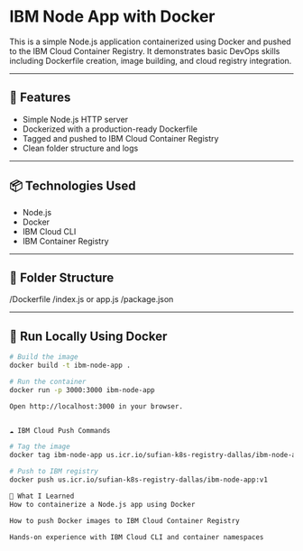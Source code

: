 # IBM Node App with Docker

This is a simple Node.js application containerized using Docker and pushed to the IBM Cloud Container Registry. It demonstrates basic DevOps skills including Dockerfile creation, image building, and cloud registry integration.

---

## 🚀 Features

- Simple Node.js HTTP server
- Dockerized with a production-ready Dockerfile
- Tagged and pushed to IBM Cloud Container Registry
- Clean folder structure and logs

---

## 📦 Technologies Used

- Node.js
- Docker
- IBM Cloud CLI
- IBM Container Registry

---

## 📁 Folder Structure

/Dockerfile
/index.js or app.js
/package.json


---

## 🐳 Run Locally Using Docker

```bash
# Build the image
docker build -t ibm-node-app .

# Run the container
docker run -p 3000:3000 ibm-node-app

Open http://localhost:3000 in your browser.


☁️ IBM Cloud Push Commands

# Tag the image
docker tag ibm-node-app us.icr.io/sufian-k8s-registry-dallas/ibm-node-app:v1

# Push to IBM registry
docker push us.icr.io/sufian-k8s-registry-dallas/ibm-node-app:v1

🧠 What I Learned
How to containerize a Node.js app using Docker

How to push Docker images to IBM Cloud Container Registry

Hands-on experience with IBM Cloud CLI and container namespaces


